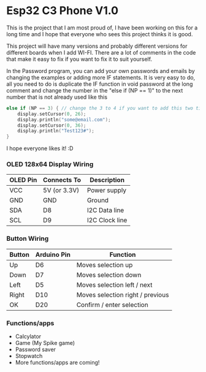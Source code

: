 # Esp32 C3 Phone V1.0
This is the project that I am most proud of, I have been working on this for a long time and I hope that everyone who sees this project thinks it is good.

This project will have many versions and probably different versions for different boards when I add WI-FI. There are a lot of comments in the code that make it easy to fix if you want to fix it to suit yourself.

In the Password program, you can add your own passwords and emails by changing the examples or adding more IF statements. It is very easy to do, all you need to do is duplicate the IF function in void password at the long comment and change the number in the "else if (NP == 1)" to the next number that is not already used like this

```cpp
else if (NP == 3) { // change the 3 to 4 if you want to add this two times in the code
    display.setCursor(0, 26);
    display.println("some@email.com");
    display.setCursor(0, 36);
    display.println("Test123#");
}
```




I hope everyone likes it! :D

### OLED 128x64 Display Wiring

| OLED Pin | Connects To | Description      |
|----------|------------|-----------------|
| VCC      | 5V (or 3.3V) | Power supply    |
| GND      | GND        | Ground          |
| SDA      | D8         | I2C Data line   |
| SCL      | D9         | I2C Clock line  |
### Button Wiring

| Button | Arduino Pin | Function                         |
|--------|------------|---------------------------------|
| Up     | D6         | Moves selection up               |
| Down   | D7         | Moves selection down             |
| Left   | D5         | Moves selection left / next      |
| Right  | D10        | Moves selection right / previous |
| OK     | D20        | Confirm / enter selection        |

### Functions/apps

* Calcylator 
* Game (My Spike game)
* Password saver
* Stopwatch
* More functions/apps are coming!

